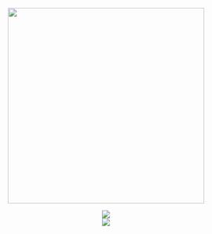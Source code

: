 <p align="center">
  <img src="https://media.giphy.com/media/JIX9t2j0ZTN9S/giphy.gif" width="400" />
</p>
<p align="center">
  <img src="https://github-readme-stats.vercel.app/api?username=Nastyaa8&show_icons=true&theme=tokyonight" />
  <br/>
  <img src="https://github-readme-stats.vercel.app/api/top-langs/?username=Nastyaa8&layout=compact&theme=tokyonight" />
</p>

